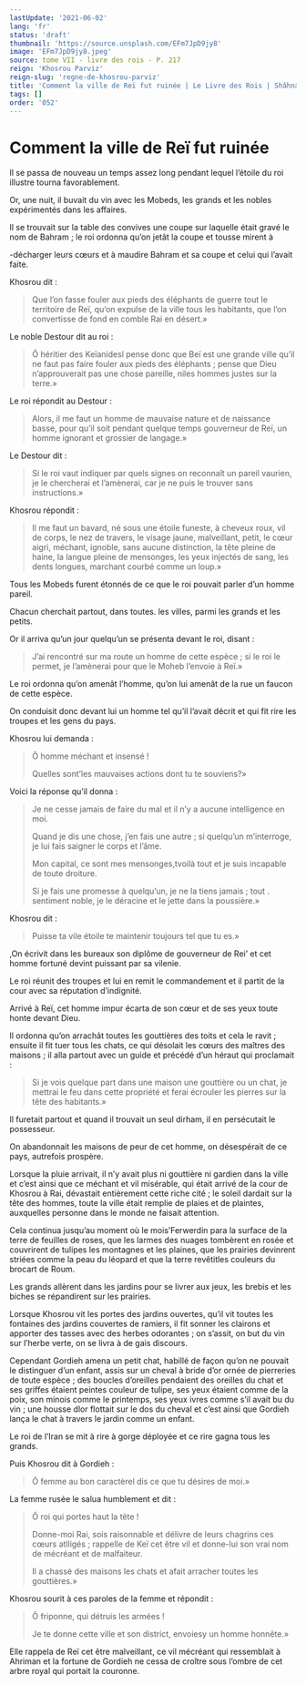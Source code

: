 ```yaml
---
lastUpdate: '2021-06-02'
lang: 'fr'
status: 'draft'
thumbnail: 'https://source.unsplash.com/EFm7JpD9jy8'
image: 'EFm7JpD9jy8.jpeg'
source: tome VII - livre des rois - P. 217
reign: 'Khosrou Parviz'
reign-slug: 'regne-de-khosrou-parviz'
title: 'Comment la ville de Reï fut ruinée | Le Livre des Rois | Shâhnâmeh'
tags: []
order: '052'
---
```


# Comment la ville de Reï fut ruinée

Il se passa de nouveau un temps assez long pendant lequel l’étoile du roi illustre tourna favorablement.

Or, une nuit, il buvait du vin avec les Mobeds, les grands et les nobles expérimentés dans les affaires.

Il se trouvait sur la table des convives une coupe sur laquelle était gravé le nom de Bahram ; le roi ordonna qu’on jetât la coupe et tousse mirent à

-décharger leurs cœurs et à maudire Bahram et sa coupe et celui qui l’avait faite.

Khosrou dit :

> Que l’on fasse fouler aux pieds des éléphants de guerre tout le territoire de Reï, qu’on expulse de la ville tous les habitants, que l’on convertisse de fond en comble Rai en désert.»

Le noble Destour dit au roi :

> Ô héritier des Keïanidesl pense donc que Beï est une grande ville qu’il ne faut pas faire fouler aux pieds des éléphants ; pense que Dieu n’approuverait pas une chose pareille, niles hommes justes sur la terre.»

Le roi répondit au Destour :

> Alors, il me faut un homme de mauvaise nature et de naissance basse, pour qu’il soit pendant quelque temps gouverneur de Reï, un homme ignorant et grossier de langage.»

Le Destour dit :

> Si le roi vaut indiquer par quels signes on reconnaît un pareil vaurien, je le chercherai et l’amènerai, car je ne puis le trouver sans instructions.»

Khosrou répondit :

> Il me faut un bavard, né sous une étoile funeste, à cheveux roux, vil de corps, le nez de travers, le visage jaune, malveillant, petit, le cœur aigri, méchant, ignoble, sans aucune distinction, la tête pleine de haine, la langue pleine de mensonges, les yeux injectés de sang, les dents longues, marchant courbé comme un loup.»

Tous les Mobeds furent étonnés de ce que le roi pouvait parler d’un homme pareil.

Chacun cherchait partout, dans toutes. les villes, parmi les grands et les petits.

Or il arriva qu’un jour quelqu’un se présenta devant le roi, disant :

> J’ai rencontré sur ma route un homme de cette espèce ; si le roi le permet, je l’amènerai pour que le Moheb l’envoie à Reï.»

Le roi ordonna qu’on amenât l’homme, qu’on lui amenât de la rue un faucon de cette espèce.

On conduisit donc devant lui un homme tel qu’il l’avait décrit et qui fit rire les troupes et les gens du pays.

Khosrou lui demanda :

> Ô homme méchant et insensé !
>
> Quelles sont’les mauvaises actions dont tu te souviens?»

Voici la réponse qu’il donna :

> Je ne cesse jamais de faire du mal et il n’y a aucune intelligence en moi.
>
> Quand je dis une chose, j’en fais une autre ; si quelqu’un m’interroge, je lui fais saigner le corps et l’âme.
>
> Mon capital, ce sont mes mensonges,tvoilà tout et je suis incapable de toute droiture.
>
> Si je fais une promesse à quelqu’un, je ne la tiens jamais ; tout . sentiment noble, je le déracine et le jette dans la poussière.»

Khosrou dit :

> Puisse ta vile étoile te maintenir toujours tel que tu es.»

,On écrivit dans les bureaux son diplôme de gouverneur de Rei’ et cet homme fortuné devint puissant par sa vilenie.

Le roi réunit des troupes et lui en remit le commandement et il partit de la cour avec sa réputation d’indignité.

Arrivé à Reï, cet homme impur écarta de son cœur et de ses yeux toute honte devant Dieu.

Il ordonna qu’on arrachât toutes les gouttières des toits et cela le ravit ; ensuite il fit tuer tous les chats, ce qui désolait les cœurs des maîtres des maisons ; il alla partout avec un guide et précédé d’un héraut qui proclamait :

> Si je vois quelque part dans une maison une gouttière ou un chat, je mettrai le feu dans cette propriété et ferai écrouler les pierres sur la tête des habitants.»

Il furetait partout et quand il trouvait un seul dirham, il en persécutait le possesseur.

On abandonnait les maisons de peur de cet homme, on désespérait de ce pays, autrefois prospère.

Lorsque la pluie arrivait, il n’y avait plus ni gouttière ni gardien dans la ville et c’est ainsi que ce méchant et vil misérable, qui était arrivé de la cour de Khosrou à Rai, dévastait entièrement cette riche cité ; le soleil dardait sur la tête des hommes, toute la ville était remplie de plaies et de plaintes, auxquelles personne dans le monde ne faisait attention.

Cela continua jusqu’au moment où le mois’Ferwerdin para la surface de la terre de feuilles de roses, que les larmes des nuages tombèrent en rosée et couvrirent de tulipes les montagnes et les plaines, que les prairies devinrent striées comme la peau du léopard et que la terre revêtitles couleurs du brocart de Roum.

Les grands allèrent dans les jardins pour se livrer aux jeux, les brebis et les biches se répandirent sur les prairies.

Lorsque Khosrou vit les portes des jardins ouvertes, qu’il vit toutes les fontaines des jardins couvertes de ramiers, il fit sonner les clairons et apporter des tasses avec des herbes odorantes ; on s’assit, on but du vin sur l’herbe verte, on se livra à de gais discours.

Cependant Gordieh amena un petit chat, habillé de façon qu’on ne pouvait le distinguer d’un enfant, assis sur un cheval à bride d’or ornée de pierreries de toute espèce ; des boucles d’oreilles pendaient des oreilles du chat et ses griffes étaient peintes couleur de tulipe, ses yeux étaient comme de la poix, son minois comme le printemps, ses yeux ivres comme s’il avait bu du vin ; une housse dlor flottait sur le dos du cheval et c’est ainsi que Gordieh lança le chat à travers le jardin comme un enfant.

Le roi de l’Iran se mit à rire à gorge déployée et ce rire gagna tous les grands.

Puis Khosrou dit à Gordieh :

> Ô femme au bon caractèrel dis ce que tu désires de moi.»

La femme rusée le salua humblement et dit :

> Ô roi qui portes haut la tête !
>
> Donne-moi Rai, sois raisonnable et délivre de leurs chagrins ces cœurs atlligés ; rappelle de Keï cet être vil et donne-lui son vrai nom de mécréant et de malfaiteur.
>
> Il a chassé des maisons les chats et afait arracher toutes les gouttières.»

Khosrou sourit à ces paroles de la femme et répondit :

> Ô friponne, qui détruis les armées !
>
> Je te donne cette ville et son district, envoiesy un homme honnête.»

Elle rappela de Reï cet être malveillant, ce vil mécréant qui ressemblait à Ahriman et la fortune de Gordieh ne cessa de croître sous l’ombre de cet arbre royal qui portait la couronne.
